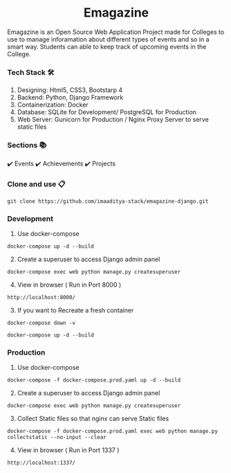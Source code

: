 <h1 align="center"> Emagazine </h1> 
Emagazine is an Open Source Web Application Project made for Colleges to use to manage inforamation about different types of events and so in a smart way. Students can able to keep track of upcoming events in the College.


### Tech Stack 🛠️

1. Designing: Html5, CSS3, Bootstarp 4
2. Backend: Python, Django Framework
3. Containerization: Docker
4. Database: SQLite for Development/ PostgreSQL for Production
5. Web Server: Gunicorn for Production / Nginx Proxy Server to serve static files

### Sections 📚

✔️ Events
✔️ Achievements
✔️ Projects

### Clone and use 📋

```
git clone https://github.com/imaaditya-stack/emagazine-django.git
```

### Development

1) Use docker-compose 

```
docker-compose up -d --build
```

2) Create a superuser to access Django admin panel

```
docker-compose exec web python manage.py createsuperuser
```

4) View in browser ( Run in Port 8000 ) 

```
http://localhost:8000/
```

3) If you want to Recreate a fresh container

```
docker-compose down -v
```
```
docker-compose up -d --build
```

### Production

1) Use docker-compose 

```
docker-compose -f docker-compose.prod.yaml up -d --build
```

2) Create a superuser to access Django admin panel

```
docker-compose exec web python manage.py createsuperuser
```

3) Collect Static files so that nginx can serve Static files

```
docker-compose -f docker-compose.prod.yaml exec web python manage.py collectstatic --no-input --clear
```

4) View in browser ( Run in Port 1337 ) 

```
http://localhost:1337/
```
